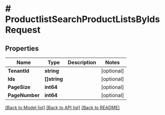 # # ProductlistSearchProductListsByIdsRequest


## Properties 


Name | Type | Description | Notes
------------ | ------------- | ------------- | -------------
**TenantId**| **string** |   | [optional]
**Ids**| **[]string** |   | [optional]
**PageSize**| **int64** |   | [optional]
**PageNumber**| **int64** |   | [optional]


[[Back to Model list]](../../README.md#models) [[Back to API list]](../../README.md#endpoints) [[Back to README]](../../README.md)

